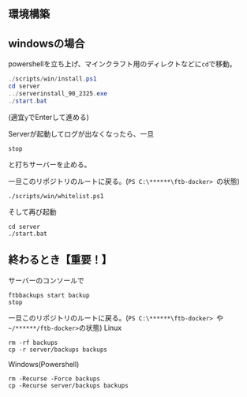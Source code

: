 ## 環境構築
## windowsの場合
powershellを立ち上げ、マインクラフト用のディレクトなどに`cd`で移動。
```powershell
./scripts/win/install.ps1
cd server
../serverinstall_90_2325.exe
./start.bat
```
(適宜`y`でEnterして進める)

Serverが起動してログが出なくなったら、一旦
```
stop
```
と打ちサーバーを止める。

一旦このリポジトリのルートに戻る。(`PS C:\******\ftb-docker> `の状態)
```
./scripts/win/whitelist.ps1
```

そして再び起動
```
cd server
./start.bat
```

## 終わるとき【重要！】
サーバーのコンソールで
```
ftbbackups start backup
stop
```
一旦このリポジトリのルートに戻る。(`PS C:\******\ftb-docker> `や`~/******/ftb-docker>`の状態)
Linux
```
rm -rf backups
cp -r server/backups backups
```
Windows(Powershell)
```
rm -Recurse -Force backups
cp -Recurse server/backups backups
```

